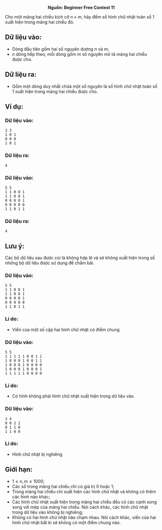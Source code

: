 **<center>Nguồn: Beginner Free Contest 11</center>**

Cho một mảng hai chiều kích cỡ $n×m$, hãy đếm số hình chữ nhật toàn số $1$ xuất hiện trong mảng hai chiều đó.

## Dữ liệu vào:
- Dòng đầu tiên gồm hai số nguyên dương $n$ và $m$;
- $n$ dòng tiếp theo, mỗi dòng gồm $m$ số nguyên mô tả mảng hai chiều được cho.

## Dữ liệu ra:
- Gồm một dòng duy nhất chứa một số nguyên là số hình chữ nhật toàn số $1$ xuất hiện trong mảng hai chiều được cho.

## Ví dụ:
### Dữ liệu vào:
```
3 3
1 0 1
0 0 0
1 0 1
```

### Dữ liệu ra:
```
4
```

### Dữ liệu vào:
```
5 5
1 1 0 0 1
1 1 0 0 1
0 0 0 0 1
0 0 0 0 0
1 1 0 1 1
```

### Dữ liệu ra:
```
4
```

## Lưu ý:
Các bộ dữ liệu sau được coi là không hợp lệ và sẽ không xuất hiện trong số những bộ dữ liệu được sử dụng để chấm bài.

### Dữ liệu vào:
```
5 5
1 1 0 0 1
1 1 0 0 1
0 0 0 0 1
0 0 0 0 0
1 1 0 1 1
```

### Lí do:
- Viền của một số cặp hai hình chữ nhật có điểm chung

### Dữ liệu vào:
```
5 5
1 1 1 1 1 0 0 1 1
1 0 0 0 1 0 0 1 1
1 0 0 0 1 0 0 0 0
1 0 0 0 1 0 0 0 1
1 1 1 1 1 0 0 0 0
```

### Lí do:
- Có hình không phải hình chữ nhật xuất hiện trong dữ liệu vào.

### Dữ liệu vào:
```
3 4
0 0 1 1
0 1 1 0
1 1 0 0
```

### Lí do:
- Hình chữ nhật bị nghiêng

## Giới hạn:
- $1 ≤ n, m ≤ 1000$;
- Các số trong mảng hai chiều chỉ có giá trị $0$ hoặc $1$;
- Trong mảng hai chiều chỉ xuất hiện các hình chữ nhật và không có thêm các hình nào khác;
- Các hình chữ nhật xuất hiện trong mảng hai chiều đều có các cạnh song song với mép của mảng hai chiều. Nói cách khác, các hình chữ nhật trong dữ liệu vào không bị nghiêng;
- Không có hai hình chữ nhật nào chạm nhau. Nói cách khác, viền của hai hình chữ nhật bất kì sẽ không có một điểm chung nào.